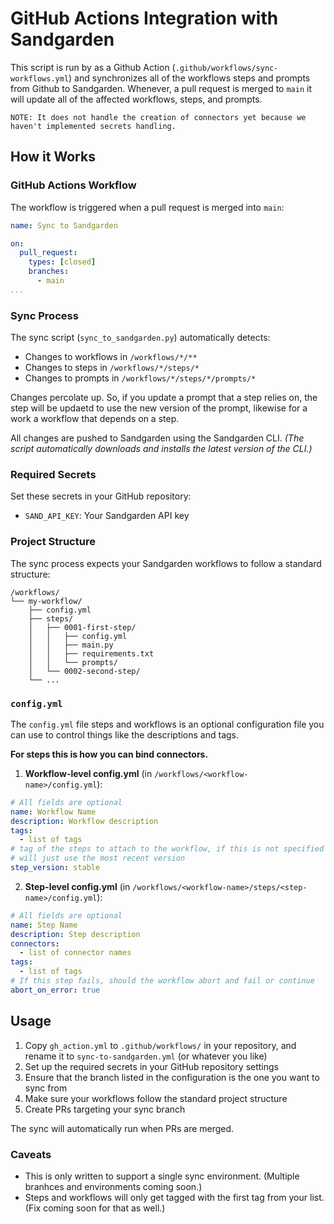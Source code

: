 # GitHub Actions Integration with Sandgarden

This script is run by as a Github Action (`.github/workflows/sync-workflows.yml`) and synchronizes all of the workflows steps and prompts from Github to Sandgarden. Whenever, a pull request is merged to `main` it will update all of the affected workflows, steps, and prompts. 

```
NOTE: It does not handle the creation of connectors yet because we haven't implemented secrets handling.
```

## How it Works

### GitHub Actions Workflow

The workflow is triggered when a pull request is merged into `main`:

```yaml
name: Sync to Sandgarden

on:
  pull_request:
    types: [closed]
    branches:
      - main
...
```

### Sync Process

The sync script (`sync_to_sandgarden.py`) automatically detects:
- Changes to workflows in `/workflows/*/**`
- Changes to steps in `/workflows/*/steps/*`
- Changes to prompts in `/workflows/*/steps/*/prompts/*`

Changes percolate up. So, if you update a prompt that a step relies on, the step will be updaetd to use the new version of the prompt, likewise for a work a workflow that depends on a step.

All changes are pushed to Sandgarden using the Sandgarden CLI. _(The script automatically downloads and installs the latest version of the CLI.)_

### Required Secrets

Set these secrets in your GitHub repository:
- `SAND_API_KEY`: Your Sandgarden API key

### Project Structure

The sync process expects your Sandgarden workflows to follow a standard structure:
```
/workflows/
└── my-workflow/
    ├── config.yml
    ├── steps/
    │   ├── 0001-first-step/
    │   │   ├── config.yml
    │   │   ├── main.py
    │   │   ├── requirements.txt
    │   │   └── prompts/
    │   └── 0002-second-step/
    └── ...
```

### `config.yml`

The `config.yml` file steps and workflows is an optional configuration file you can use to control things like the descriptions and tags.

**For steps this is how you can bind connectors.**

1. **Workflow-level config.yml** (in `/workflows/<workflow-name>/config.yml`):
```yaml
# All fields are optional
name: Workflow Name
description: Workflow description
tags:
  - list of tags
# tag of the steps to attach to the workflow, if this is not specified the script
# will just use the most recent version
step_version: stable  
```

2. **Step-level config.yml** (in `/workflows/<workflow-name>/steps/<step-name>/config.yml`):
```yaml
# All fields are optional
name: Step Name
description: Step description
connectors:
  - list of connector names
tags:
  - list of tags
# If this step fails, should the workflow abort and fail or continue
abort_on_error: true  
```

## Usage

1. Copy `gh_action.yml` to `.github/workflows/` in your repository, and rename it to `sync-to-sandgarden.yml` (or whatever you like)
2. Set up the required secrets in your GitHub repository settings
3. Ensure that the branch listed in the configuration is the one you want to sync from
5. Make sure your workflows follow the standard project structure
6. Create PRs targeting your sync branch

The sync will automatically run when PRs are merged.

### Caveats

- This is only written to support a single sync environment. (Multiple branhces and environments coming soon.)
- Steps and workflows will only get tagged with the first tag from your list. (Fix coming soon for that as well.)

